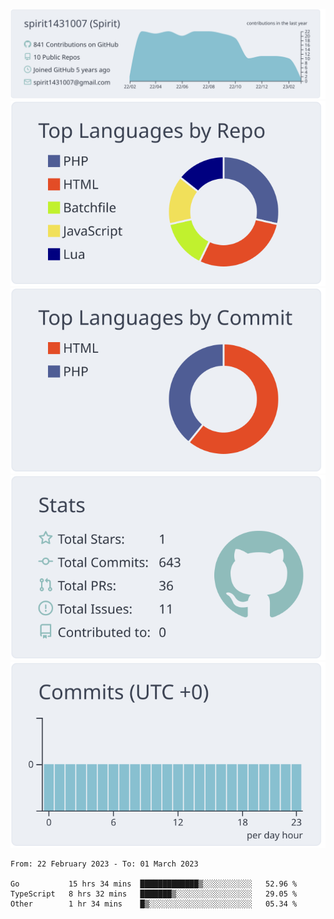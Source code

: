 [![](https://raw.githubusercontent.com/spirit1431007/spirit1431007/master/profile-summary-card-output/nord_bright/0-profile-details.svg)](https://git.io/spiritx)
[![](https://raw.githubusercontent.com/spirit1431007/spirit1431007/master/profile-summary-card-output/nord_bright/1-repos-per-language.svg)](https://git.io/spiritx) [![](https://raw.githubusercontent.com/spirit1431007/spirit1431007/master/profile-summary-card-output/nord_bright/2-most-commit-language.svg)](https://git.io/spiritx)
[![](https://raw.githubusercontent.com/spirit1431007/spirit1431007/master/profile-summary-card-output/nord_bright/3-stats.svg)](https://git.io/spiritx) [![](https://raw.githubusercontent.com/spirit1431007/spirit1431007/master/profile-summary-card-output/nord_bright/4-productive-time.svg)](https://git.io/spiritx)

<!--START_SECTION:waka-->

```text
From: 22 February 2023 - To: 01 March 2023

Go           15 hrs 34 mins  █████████████▒░░░░░░░░░░░   52.96 %
TypeScript   8 hrs 32 mins   ███████▒░░░░░░░░░░░░░░░░░   29.05 %
Other        1 hr 34 mins    █▒░░░░░░░░░░░░░░░░░░░░░░░   05.34 %
```

<!--END_SECTION:waka-->
